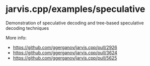 # jarvis.cpp/examples/speculative

Demonstration of speculative decoding and tree-based speculative decoding techniques

More info:

- https://github.com/ggerganov/jarvis.cpp/pull/2926
- https://github.com/ggerganov/jarvis.cpp/pull/3624
- https://github.com/ggerganov/jarvis.cpp/pull/5625

